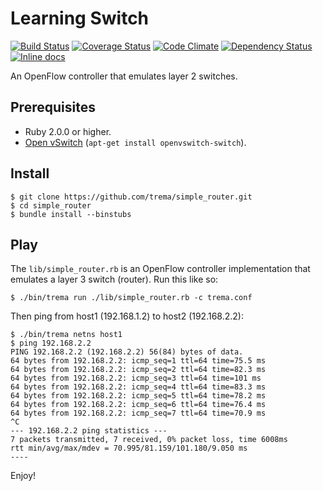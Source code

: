 Learning Switch
===============

[![Build Status](http://img.shields.io/travis/trema/simple_router/develop.svg?style=flat)][travis]
[![Coverage Status](http://img.shields.io/coveralls/trema/simple_router/develop.svg?style=flat)][coveralls]
[![Code Climate](http://img.shields.io/codeclimate/github/trema/simple_router.svg?style=flat)][codeclimate]
[![Dependency Status](http://img.shields.io/gemnasium/trema/simple_router.svg?style=flat)][gemnasium]
[![Inline docs](http://inch-ci.org/github/trema/simple_router.png?branch=develop)][inch]

An OpenFlow controller that emulates layer 2 switches.

[travis]: http://travis-ci.org/trema/simple_router
[coveralls]: https://coveralls.io/r/trema/simple_router
[codeclimate]: https://codeclimate.com/github/trema/simple_router
[gemnasium]: https://gemnasium.com/trema/simple_router
[inch]: http://inch-ci.org/github/trema/simple_router


Prerequisites
-------------

* Ruby 2.0.0 or higher.
* [Open vSwitch][openvswitch] (`apt-get install openvswitch-switch`).

[openvswitch]: https://openvswitch.org/


Install
-------

```
$ git clone https://github.com/trema/simple_router.git
$ cd simple_router
$ bundle install --binstubs
```


Play
----

The `lib/simple_router.rb` is an OpenFlow controller implementation
that emulates a layer 3 switch (router). Run this like so:

```
$ ./bin/trema run ./lib/simple_router.rb -c trema.conf
```

Then ping from host1 (192.168.1.2) to host2 (192.168.2.2):

```
$ ./bin/trema netns host1
$ ping 192.168.2.2
PING 192.168.2.2 (192.168.2.2) 56(84) bytes of data.
64 bytes from 192.168.2.2: icmp_seq=1 ttl=64 time=75.5 ms
64 bytes from 192.168.2.2: icmp_seq=2 ttl=64 time=82.3 ms
64 bytes from 192.168.2.2: icmp_seq=3 ttl=64 time=101 ms
64 bytes from 192.168.2.2: icmp_seq=4 ttl=64 time=83.3 ms
64 bytes from 192.168.2.2: icmp_seq=5 ttl=64 time=78.2 ms
64 bytes from 192.168.2.2: icmp_seq=6 ttl=64 time=76.4 ms
64 bytes from 192.168.2.2: icmp_seq=7 ttl=64 time=70.9 ms
^C
--- 192.168.2.2 ping statistics ---
7 packets transmitted, 7 received, 0% packet loss, time 6008ms
rtt min/avg/max/mdev = 70.995/81.159/101.180/9.050 ms
----
```

Enjoy!
